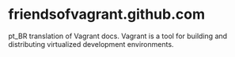 friendsofvagrant.github.com
===========================

pt_BR translation of Vagrant docs. Vagrant is a tool for building and distributing virtualized development environments. 